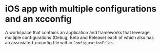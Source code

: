 # iOS app with multiple configurations and an xcconfig

A workspace that contains an application and frameworks that leverage multiple configurations (Debug, Beta and Release) each of which also has an associated xcconfig file within `ConfigurationFiles`.